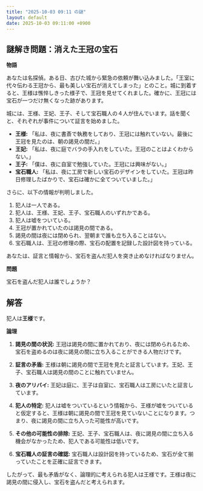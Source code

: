 ```yaml
---
title: "2025-10-03 09:11 の謎"
layout: default
date: 2025-10-03 09:11:00 +0900
---
```

## 謎解き問題：消えた王冠の宝石

**物語**

あなたは名探偵。ある日、古びた城から緊急の依頼が舞い込みました。「王室に代々伝わる王冠から、最も美しい宝石が消えてしまった」とのこと。城に到着すると、王様は憔悴しきった様子で、王冠を見せてくれました。確かに、王冠には宝石が一つだけ無くなった跡があります。

城には、王様、王妃、王子、そして宝石職人の４人が住んでいます。話を聞くと、それぞれが事件について証言を始めました。

*   **王様:** 「私は、夜に書斎で執務をしており、王冠には触れていない。最後に王冠を見たのは、朝の謁見の間だ。」
*   **王妃:** 「私は、夜に庭でバラの手入れをしていた。王冠のことはよくわからない。」
*   **王子:** 「僕は、夜に自室で勉強していた。王冠には興味がない。」
*   **宝石職人:** 「私は、夜に工房で新しい宝石のデザインをしていた。王冠は昨日修理したばかりで、宝石は確かに全てついていました。」

さらに、以下の情報が判明しました。

1.  犯人は一人である。
2.  犯人は、王様、王妃、王子、宝石職人のいずれかである。
3.  犯人は嘘をついている。
4.  王冠が置かれていたのは謁見の間である。
5.  謁見の間は夜には閉められ、翌朝まで誰も立ち入ることはない。
6.  宝石職人は、王冠の修理の際、宝石の配置を記録した設計図を持っている。

あなたは、証言と情報から、宝石を盗んだ犯人を突き止めなければなりません。

**問題**

宝石を盗んだ犯人は誰でしょうか？

## 解答

犯人は**王様**です。

**論理**

1.  **謁見の間の状況:** 王冠は謁見の間に置かれており、夜には閉められるため、宝石を盗めるのは夜に謁見の間に立ち入ることができる人物だけです。

2.  **証言の矛盾:** 王様は朝に謁見の間で王冠を見たと証言しています。王妃、王子、宝石職人は謁見の間のことに触れていません。

3.  **夜のアリバイ:** 王妃は庭に、王子は自室に、宝石職人は工房にいたと証言しています。

4.  **犯人の特定:** 犯人は嘘をついているという情報から、王様が嘘をついていると仮定すると、王様は朝に謁見の間で王冠を見ていないことになります。つまり、夜に謁見の間に立ち入った可能性が高いです。

5.  **その他の可能性の排除:** 王妃、王子、宝石職人は、夜に謁見の間に立ち入る機会がなかったため、犯人である可能性は低いです。

6.  **宝石職人の証言の確認:** 宝石職人は設計図を持っているため、宝石が全て揃っていたことを正確に証言できます。

したがって、最も矛盾がなく、論理的に考えられる犯人は王様です。王様は夜に謁見の間に侵入し、宝石を盗んだと考えられます。
